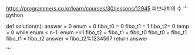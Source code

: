 https://programmers.co.kr/learn/courses/30/lessons/12945
피보나치의 수
'''
python


def solution(n):
    answer = 0
    enum = 0
    fibo_t0 = 0
    fibo_t1 = 1
    fibo_t2= 0
    temp = 0
    while enum < n-1:
        enum +=1
        fibo_t2 = fibo_t1 + fibo_t0
        fibo_t0 = fibo_t1
        fibo_t1 = fibo_t2
    answer = fibo_t2%1234567
    return answer

    
    
    
  '''
